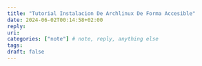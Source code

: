 ```yaml
---
title: "Tutorial Instalacion De Archlinux De Forma Accesible"
date: 2024-06-02T00:14:58+02:00
reply:
uri:
categories: ["note"] # note, reply, anything else
tags:
draft: false
---
```


